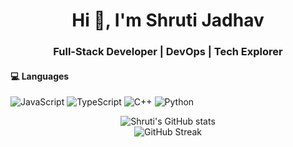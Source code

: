 <h1 align="center">Hi 👋, I'm Shruti Jadhav</h1>
<h3 align="center">Full-Stack Developer | DevOps | Tech Explorer</h3>

#### 💻 Languages
![JavaScript](https://img.shields.io/badge/-JavaScript-F7DF1E?style=flat&logo=javascript&logoColor=black)
![TypeScript](https://img.shields.io/badge/-TypeScript-3178C6?style=flat&logo=typescript&logoColor=white)
![C++](https://img.shields.io/badge/-C++-00599C?style=flat&logo=c%2B%2B&logoColor=white)
![Python](https://img.shields.io/badge/-Python-3776AB?style=flat&logo=python&logoColor=white)


<p align="center">
  <img src="https://github-readme-stats.vercel.app/api?username=shrutiiiyet&show_icons=true&theme=radical" alt="Shruti's GitHub stats" />
  <br />
  <img src="https://streak-stats.demolab.com/?user=shruti&theme=radical" alt="GitHub Streak" />
</p>
